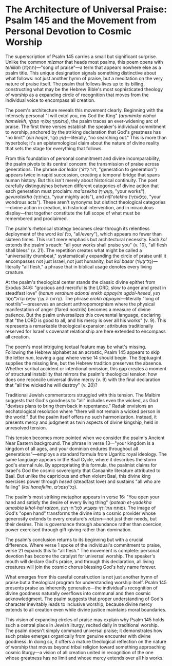 # The Architecture of Universal Praise: Psalm 145 and the Movement from Personal Devotion to Cosmic Worship

The superscription of Psalm 145 carries a small but significant surprise. Unlike the common *mizmor* that heads most psalms, this poem opens with *tehillah* (תְּהִלָּה)—"song of praise"—a term that appears nowhere else as a psalm title. This unique designation signals something distinctive about what follows: not just another hymn of praise, but a meditation on the very nature of praise itself. The psalm that follows lives up to its billing, constructing what may be the Hebrew Bible's most sophisticated theology of worship as a expanding circle of recognition that moves from the individual voice to encompass all creation.

The poem's architecture reveals this movement clearly. Beginning with the intensely personal "I will extol you, my God the King" (*aromimka elohai hamelekh*, אֲרוֹמִמְךָ אֱלוֹהַי הַמֶּלֶךְ), the psalm traces an ever-widening arc of praise. The first three verses establish the speaker's individual commitment to worship, anchored by the striking declaration that God's greatness has "no limit" (*ein heqer*, אֵין חֵקֶר)—literally, "no searching out." This is more than hyperbole; it's an epistemological claim about the nature of divine reality that sets the stage for everything that follows.

From this foundation of personal commitment and divine incomparability, the psalm pivots to its central concern: the transmission of praise across generations. The phrase *dor ledor* (דּוֹר לְדוֹר, "generation to generation") appears twice in rapid succession, creating a temporal bridge that spans human history. But this isn't merely about historical continuity. The poet carefully distinguishes between different categories of divine action that each generation must proclaim: *ma'asekha* (מַעֲשֶׂיךָ, "your works"), *gevurotekha* (גְּבוּרֹתֶיךָ, "your mighty acts"), and *nifl'otekha* (נִפְלְאֹתֶיךָ, "your wondrous acts"). These aren't synonyms but distinct theological categories—divine action in creation, in historical intervention, and in miraculous display—that together constitute the full scope of what must be remembered and proclaimed.

The psalm's rhetorical strategy becomes clear through its relentless deployment of the word *kol* (כל, "all/every"), which appears no fewer than sixteen times. This isn't mere emphasis but architectural necessity. Each *kol* extends the psalm's reach: "all your works shall praise you" (v. 10), "all flesh shall bless" (v. 21). The repetition creates what might be called a "universality drumbeat," systematically expanding the circle of praise until it encompasses not just Israel, not just humanity, but *kol basar* (כׇּל־בָּשָׂר)—literally "all flesh," a phrase that in biblical usage denotes every living creature.

At the psalm's theological center stands the classic divine epithet from Exodus 34:6: "gracious and merciful is the LORD, slow to anger and great in steadfast love" (*hanun verahum adonai erekh appayim ugdol-hesed*, חַנּוּן וְרַחוּם ה אֶרֶךְ אַפַּיִם וּגְדוֹל־חֶסֶד). The phrase *erekh appayim*—literally "long of nostrils"—preserves an ancient anthropomorphism where the physical manifestation of anger (flared nostrils) becomes a measure of divine patience. But the psalm universalizes this covenantal language, declaring that "the LORD is good to all, and his mercy is over all his works" (v. 9). This represents a remarkable theological expansion: attributes traditionally reserved for Israel's covenant relationship are here extended to encompass all creation.

The poem's most intriguing textual feature may be what's missing. Following the Hebrew alphabet as an acrostic, Psalm 145 appears to skip the letter *nun*, leaving a gap where verse 14 should begin. The Septuagint supplies the missing line, but the Hebrew tradition preserves the absence. Whether scribal accident or intentional omission, this gap creates a moment of structural instability that mirrors the psalm's theological tension: how does one reconcile universal divine mercy (v. 9) with the final declaration that "all the wicked he will destroy" (v. 20)?

Traditional Jewish commentators struggled with this tension. The Malbim suggests that God's goodness to "all" includes even the wicked, as God "devises plans to bring them back in repentance." Radak envisions an eschatological resolution where "there will not remain a wicked person in the world." But the psalm itself offers no such harmonization. Instead, it presents mercy and judgment as twin aspects of divine kingship, held in unresolved tension.

This tension becomes more pointed when we consider the psalm's Ancient Near Eastern background. The phrase in verse 13—"your kingdom is a kingdom of all ages, and your dominion endures throughout all generations"—employs a standard formula from Ugaritic royal ideology. The same language appears in the Baal Cycle, where it describes the storm god's eternal rule. By appropriating this formula, the psalmist claims for Israel's God the cosmic sovereignty that Canaanite literature attributed to Baal. But unlike the capricious and often violent Baal, this divine king exercises power through *hesed* (steadfast love) and sustains "all who are falling" (*kol hanofklim*, כׇּל־הַנֹּפְלִים).

The psalm's most striking metaphor appears in verse 16: "You open your hand and satisfy the desire of every living thing" (*poteah et-yadekha umasbia lkhol-hai ratzon*, פּוֹתֵחַ אֶת־יָדֶךָ וּמַשְׂבִּיעַ לְכׇל־חַי רָצוֹן). The image of God's "open hand" transforms the divine into a cosmic provider whose generosity extends to every creature's *ratzon*—not just their needs, but their desires. This is governance through abundance rather than coercion, power exercised through gift-giving rather than domination.

The psalm's conclusion returns to its beginning but with a crucial difference. Where verse 1 spoke of the individual's commitment to praise, verse 21 expands this to "all flesh." The movement is complete: personal devotion has become the catalyst for universal worship. The speaker's mouth will declare God's praise, and through this declaration, all living creatures will join the cosmic chorus blessing God's holy name forever.

What emerges from this careful construction is not just another hymn of praise but a theological program for understanding worship itself. Psalm 145 presents praise as inherently generative—the individual's recognition of divine goodness naturally overflows into communal and then cosmic acknowledgment. The psalm suggests that proper understanding of God's character inevitably leads to inclusive worship, because divine mercy extends to all creation even while divine justice maintains moral boundaries.

This vision of expanding circles of praise may explain why Psalm 145 holds such a central place in Jewish liturgy, recited daily in traditional worship. The psalm doesn't simply command universal praise; it demonstrates how such praise emerges organically from genuine encounter with divine goodness. In doing so, it offers a mature theological reflection on the nature of worship that moves beyond tribal religion toward something approaching cosmic liturgy—a vision of all creation united in recognition of the one whose greatness has no limit and whose mercy extends over all his works.